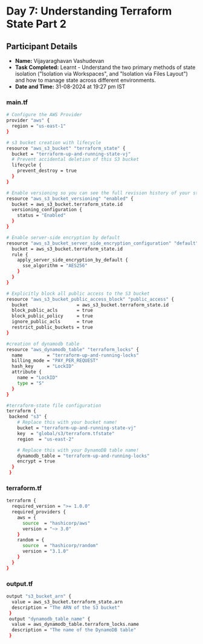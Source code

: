 # Day 7: Understanding Terraform State Part 2

## Participant Details

- **Name:** Vijayaraghavan Vashudevan
- **Task Completed:** Learnt - Understand the two primary methods of state isolation ("Isolation via Workspaces", and "Isolation via Files Layout") and how to manage state across different environments.
- **Date and Time:** 31-08-2024 at 19:27 pm IST

### main.tf
```bash
# Configure the AWS Provider
provider "aws" {
  region = "us-east-1"
}

# s3 bucket creation with lifecycle
resource "aws_s3_bucket" "terraform_state" {
  bucket = "terraform-up-and-running-state-vj"
  # Prevent accidental deletion of this S3 bucket
  lifecycle {
    prevent_destroy = true
  }
}

# Enable versioning so you can see the full revision history of your state files
resource "aws_s3_bucket_versioning" "enabled" {
  bucket = aws_s3_bucket.terraform_state.id
  versioning_configuration {
    status = "Enabled"
  }
}

# Enable server-side encryption by default
resource "aws_s3_bucket_server_side_encryption_configuration" "default" {
  bucket = aws_s3_bucket.terraform_state.id
  rule {
    apply_server_side_encryption_by_default {
      sse_algorithm = "AES256"
    }
  }
}

# Explicitly block all public access to the S3 bucket
resource "aws_s3_bucket_public_access_block" "public_access" {
  bucket                  = aws_s3_bucket.terraform_state.id
  block_public_acls       = true
  block_public_policy     = true
  ignore_public_acls      = true
  restrict_public_buckets = true
}

#creation of dynamodb table
resource "aws_dynamodb_table" "terraform_locks" {
  name         = "terraform-up-and-running-locks"
  billing_mode = "PAY_PER_REQUEST"
  hash_key     = "LockID"
  attribute {
    name = "LockID"
    type = "S"
  }
} 

#terraform-state file configuration
terraform {
 backend "s3" {
    # Replace this with your bucket name!
    bucket = "terraform-up-and-running-state-vj"       
    key  = "global/s3/terraform.tfstate"           
    region  = "us-east-2"        

    # Replace this with your DynamoDB table name!
    dynamodb_table = "terraform-up-and-running-locks"
    encrypt = true        
  }
 }
```
### terraform.tf
```bash
terraform {
  required_version = ">= 1.0.0"
  required_providers {
    aws = {
      source  = "hashicorp/aws"
      version = "~> 3.0"
    }
    random = {
      source  = "hashicorp/random"
      version = "3.1.0"
    }
  }
}
```
### output.tf
```bash
output "s3_bucket_arn" {
  value = aws_s3_bucket.terraform_state.arn       
  description = "The ARN of the S3 bucket"
 }
 output "dynamodb_table_name" {
  value = aws_dynamodb_table.terraform_locks.name      
  description = "The name of the DynamoDB table"
 }
```
